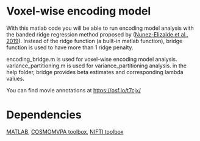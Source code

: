﻿
# Voxel-wise encoding model 
With this matlab code you will be able to run encoding model analysis with the banded ridge regression method proposed by ([Nunez-Elizalde et al., 2019](https://www.sciencedirect.com/science/article/abs/pii/S1053811919302988?via%3Dihub)). 
Instead of the ridge function (a built-in matlab function), bridge function is used to have more than 1 ridge penalty. 
 
encoding_bridge.m is used for voxel-wise encoding model analysis.
variance_partitioning.m is used for variance_partitioning analysis.
in the help folder, bridge provides beta estimates and corresponding lambda values. 

You can find movie annotations at https://osf.io/t7cjx/

 # Dependencies
[MATLAB](https://www.mathworks.com/products/matlab.html), [COSMOMVPA toolbox](http://www.cosmomvpa.org/), [NIFTI toolbox](https://www.nitrc.org/projects/nifti/)




